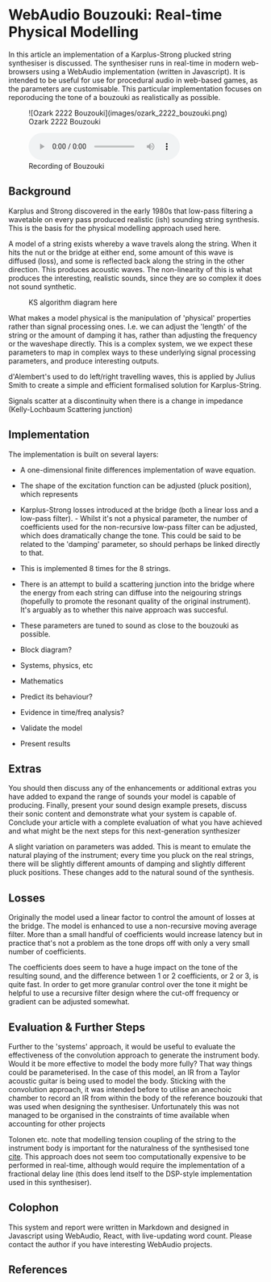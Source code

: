 WebAudio Bouzouki: Real-time Physical Modelling
==============

In this article an implementation of a Karplus-Strong plucked string synthesiser is discussed. The synthesiser runs in real-time in modern web-browsers using a WebAudio implementation (written in Javascript). It is intended to be useful for use for procedural audio in web-based games, as the parameters are customisable. This particular implementation focuses on reporoducing the tone of a bouzouki as realistically as possible.

<figure>
	![Ozark 2222 Bouzouki](images/ozark_2222_bouzouki.png)
	<figcaption>Ozark 2222 Bouzouki</figcaption>
</figure>

<figure>
	<audio controls>
		<source src="audio/sample.mp3" type="audio/mpeg" />
		Your browser does not support the audio element.
	</audio>
	<figcaption>Recording of Bouzouki</figcaption>
</figure>

Background
----------

Karplus and Strong discovered in the early 1980s that low-pass filtering a wavetable on every pass produced realistic (ish) sounding string synthesis. This is the basis for the physical modelling approach used here. 

A model of a string exists whereby a wave travels along the string. When it hits the nut or the bridge at either end, some amount of this wave is diffused (loss), and some is reflected back along the string in the other direction. This produces acoustic waves. The non-linearity of this is what produces the interesting, realistic sounds, since they are so complex it does not sound synthetic.

<figure>
	<figcaption>KS algorithm diagram here</figcaption>
</figure>

What makes a model physical is the manipulation of 'physical' properties rather than signal processing ones. I.e. we can adjust the 'length' of the string or the amount of damping it has, rather than adjusting the frequency or the waveshape directly. This is a complex system, we we expect these parameters to map in complex ways to these underlying signal processing parameters, and produce interesting outputs.

d'Alembert's used to do left/right travelling waves, this is applied by Julius Smith to create a simple and efficient formalised solution for Karplus-String. 

Signals scatter at a discontinuity when there is a change in impedance (Kelly-Lochbaum Scattering junction)

Implementation
--------------

The implementation is built on several layers:

- A one-dimensional finite differences implementation of wave equation.
- The shape of the excitation function can be adjusted (pluck position), which represents 
- Karplus-Strong losses introduced at the bridge (both a linear loss and a low-pass filter).	- Whilst it's not a physical parameter, the number of coefficients used for the non-recursive low-pass filter can be adjusted, which does dramatically change the tone. This could be said to be related to the 'damping' parameter, so should perhaps be linked directly to that.
- This is implemented 8 times for the 8 strings.
- There is an attempt to build a scattering junction into the bridge where the energy from each string can diffuse into the neigouring strings (hopefully to promote the resonant quality of the original instrument). It's arguably as to whether this naive approach was succesful.
- These parameters are tuned to sound as close to the bouzouki as possible.




- Block diagram?
- Systems, physics, etc
- Mathematics
- Predict its behaviour?
- Evidence in time/freq analysis?
- Validate the model
- Present results

Extras
------

You should then discuss any of the enhancements or additional extras you have added to expand the range of sounds your model is capable of producing. Finally, present your sound design example presets, discuss their sonic content and demonstrate what your system is capable of. Conclude your article with a complete evaluation of what you have achieved and what might be the next steps for this next-generation synthesizer

A slight variation on parameters was added. This is meant to emulate the natural playing of the instrument; every time you pluck on the real strings, there will be slightly different amounts of damping and slightly different pluck positions. These changes add to the natural sound of the synthesis.

Losses
------

Originally the model used a linear factor to control the amount of losses at the bridge. The model is enhanced to use a non-recursive moving average filter. More than a small handful of coefficients would increase latency but in practice that's not a problem as the tone drops off with only a very small number of coefficients.

The coefficients does seem to have a huge impact on the tone of the resulting sound, and the difference between 1 or 2 coefficients, or 2 or 3, is quite fast. In order to get more granular control over the tone it might be helpful to use a recursive filter design where the cut-off frequency or gradient can be adjusted somewhat.

Evaluation & Further Steps
--------------------------

Further to the 'systems' approach, it would be useful to evaluate the effectiveness of the convolution approach to generate the instrument body. Would it be more effective to model the body more fully? That way things could be parameterised. In the case of this model, an IR from a Taylor acoustic guitar is being used to model the body. Sticking with the convolution approach, it was intended before to utilise an anechoic chamber to record an IR from within the body of the reference bouzouki that was used when designing the synthesiser. Unfortunately this was not managed to be organised in the constraints of time available when accounting for other projects

Tolonen etc. note that modelling tension coupling of the string to the instrument body is important for the naturalness of the synthesised tone [cite][tension]. This approach does not seem too computationally expensive to be performed in real-time, although would require the implementation of a fractional delay line (this does lend itself to the DSP-style implementation used in this synthesiser).

Colophon
--------

This system and report were written in Markdown and designed in Javascript using WebAudio, React, with live-updating word count. Please contact the author if you have interesting WebAudio projects.


References
----------

[karplus]: http://google.com   "Google"
[strong]:  http://yahoo.com    "Yahoo"

[tension]: http://citeseerx.ist.psu.edu/viewdoc/download?doi=10.1.1.205.3502&rep=rep1&type=pdf "Simulation of Plucked Strings Exhibiting Tension Modulation Driving Force (T. Tolonen, C. Erkut, V. Välimäki, M. Karjalainen)"
